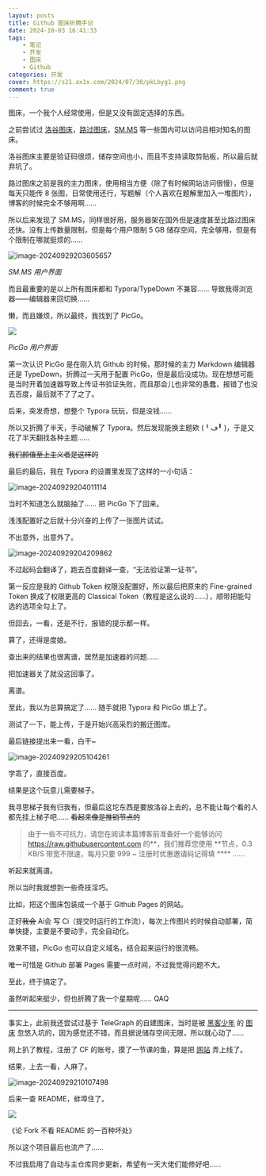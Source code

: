 ```yaml
---
layout: posts
title: Github 图床折腾手记
date: 2024-10-03 16:41:33
tags: 
    - 笔记 
    - 开发
    - 图床
    - Github
categories: 开发
cover: https://s21.ax1x.com/2024/07/30/pkLbyg1.png
comment: true
---
```

图床，一个我个人经常使用，但是又没有固定选择的东西。

之前尝试过 [洛谷图床](https://www.luogu.com.cn/image)，[路过图床](https://www.imgse.com)，[SM.MS](https://sm.ms) 等一些国内可以访问且相对知名的图床。

洛谷图床主要是验证码很烦，储存空间也小，而且不支持读取剪贴板，所以最后就弃坑了。

路过图床之前是我的主力图床，使用相当方便（除了有时候网站访问很慢），但是每天只能传 8 张图，日常使用还行，写题解（个人喜欢在题解里加入一堆图片），博客的时候完全不够用啊……

所以后来发现了 SM.MS，同样很好用，服务器架在国外但是速度甚至比路过图床还快。没有上传数量限制，但是每个用户限制 5 GB 储存空间，完全够用，但是有个限制在哪就挺烦的……

![image-20240929203605657](https://chocolateater.github.io/PicHub/202409292036840.png)

*SM.MS 用户界面*

而且最重要的是以上所有图床都和 Typora/TypeDown 不兼容…… 导致我得浏览器——编辑器来回切换……

懒，而且嫌烦，所以最终，我找到了 PicGo。

![](https://chocolateater.github.io/PicHub/202409292035835.png)

*PicGo 用户界面*

第一次认识 PicGo 是在刚入坑 Github 的时候，那时候的主力 Markdown 编辑器还是 TypeDown，折腾过一天用于配置 PicGo，但是最后没成功。现在想想可能是当时开着加速器导致上传证书验证失败，而且那会儿也非常的愚蠢，报错了也没去百度，最后就不了了之了。

后来，突发奇想，想整个 Typora 玩玩，但是没钱……

所以又折腾了半天，手动破解了 Typora。然后发现能换主题欸 (╹ڡ╹ )，于是又花了半天翻找各种主题……

~~我们颜值至上主义者是这样的~~

最后的最后，我在 Typora 的设置里发现了这样的一小句话：

![image-20240929204011114](https://chocolateater.github.io/PicHub/202409292040158.png)

当时不知道怎么就脑抽了…… 把 PicGo 下了回来。

浅浅配置好之后就十分兴奋的上传了一张图片试试。

不出意外，出意外了。

![image-20240929204209862](https://chocolateater.github.io/PicHub/202409292042905.png)

不过起码会翻译了，跑去百度翻译一查，“无法验证第一证书”。

第一反应是我的 Github Token 权限没配置好，所以最后把原来的 Fine-grained Token 换成了权限更高的 Classical Token（教程是这么说的……），顺带把能勾选的选项全勾上了。

但回去，一看，还是不行，报错的提示都一样。

算了，还得是度娘。

查出来的结果也很离谱，居然是加速器的问题……

把加速器关了就没这回事了。

离谱。

至此，我以为总算搞定了…… 随手就把 Typora 和 PicGo 绑上了。

测试了一下，能上传，于是开始兴高采烈的搬迁图库。

最后链接提出来一看，白干~

![image-20240929205104261](https://chocolateater.github.io/PicHub//202409292051438.png)

学乖了，直接百度。

结果是这个玩意儿需要梯子。

我寻思梯子我有归我有，但最后这坨东西是要放洛谷上去的，总不能让每个看的人都先挂上梯子吧…… ~~看起来像是推销节点的~~

> 由于一些不可抗力，请您在阅读本篇博客前准备好一个能够访问 https://raw.githubusercontent.com 的**，我们推荐您使用 *\*节点，0.3 KB/S 带宽不限速，每月只要 999 ~ 注册时优惠邀请码记得填 *\*\*\* ……

听起来就离谱。

所以当时我就想到一些奇技淫巧。

比如，把这个图床包装成一个基于 Github Pages 的网站。

正好~~我会~~ Ai会 写 Ci（提交时运行的工作流），每次上传图片的时候自动部署，简单快捷，主要是不要动手，完全自动化。

效果不错，PicGo 也可以自定义域名，结合起来运行的很流畅。

唯一可惜是 Github 部署 Pages 需要一点时间，不过我觉得问题不大。

至此，终于搞定了。

虽然听起来挺少，但也折腾了我一个星期呢…… QAQ

---

事实上，此前我还尝试过基于 TeleGraph 的自建图床，当时是被 [黑客少年](https://www.luogu.com/user/1056150) 的 [图床](https://image.zhaohonghao-qwq.com/) 忽悠入坑的，因为感觉还不错，而且据说储存空间无限，所以就心动了……

网上扒了教程，注册了 CF 的账号，摸了一节课的鱼，算是把 [网站](https://image-hub.pages.dev/) 弄上线了。

结果，上去一看，人麻了。

![image-20240929210107498](https://chocolateater.github.io/PicHub//202409292101442.png)

后来一查 README，蚌埠住了。

![](https://chocolateater.github.io/PicHub//202409292101791.png)

《论 Fork 不看 README 的一百种坏处》

所以这个项目最后也流产了……

不过我启用了自动与主仓库同步更新，希望有一天大佬们能修好吧……
